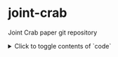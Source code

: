 # joint-crab
Joint Crab paper git repository
<details>
<summary>Click to toggle contents of `code`</summary>
<pre>
CODE!
</pre>
</details>
